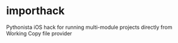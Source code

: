 # importhack
Pythonista iOS hack for running multi-module projects directly from Working Copy file provider
